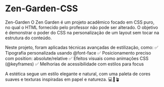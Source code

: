# Zen-Garden-CSS
Zen-Garden O Zen Garden é um projeto acadêmico focado em CSS puro, no qual o HTML fornecido pelo professor não pode ser alterado. 
O objetivo é demonstrar o poder do CSS na personalização de um layout sem tocar na estrutura do conteúdo.

Neste projeto, foram aplicadas técnicas avançadas de estilização, como:
✅ Tipografia personalizada usando @font-face
✅ Posicionamento preciso com position: absolute/relative
✅ Efeitos visuais como animações CSS (@keyframes)
✅ Melhorias de acessibilidade com estilos para focus

A estética segue um estilo elegante e natural, com uma paleta de cores suaves e texturas inspiradas em papel e natureza. 💻🎨🪴

